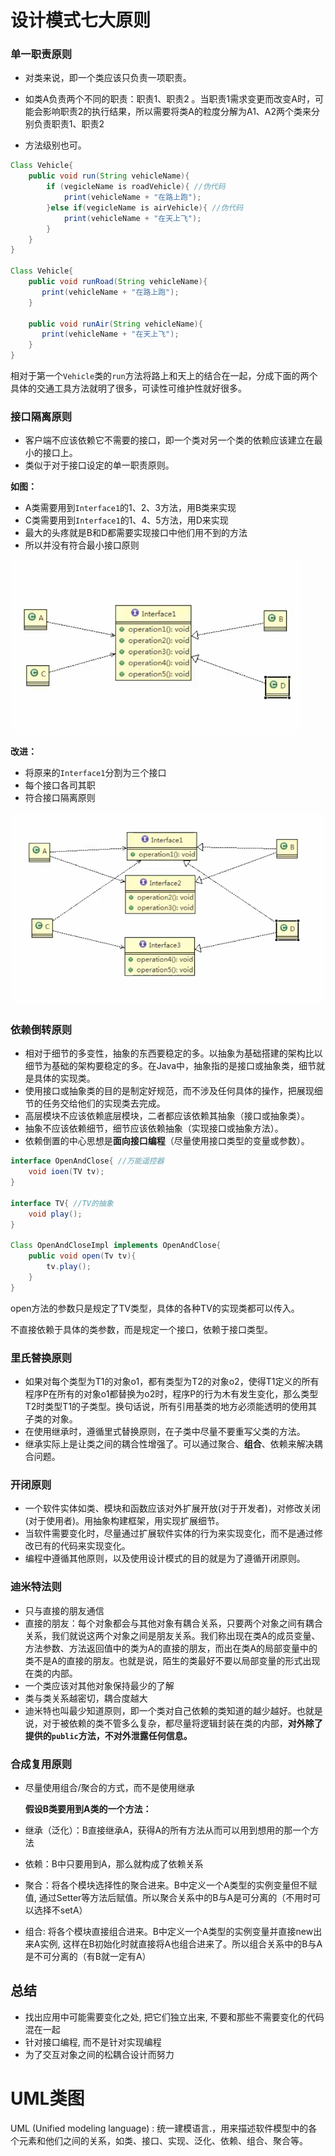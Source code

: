 # 设计模式七大原则

### 单一职责原则

- 对类来说，即一个类应该只负责一项职责。

- 如类A负责两个不同的职责：职责1、职责2 。当职责1需求变更而改变A时，可能会影响职责2的执行结果，所以需要将类A的粒度分解为A1、A2两个类来分别负责职责1、职责2
- 方法级别也可。

```java
Class Vehicle{
    public void run(String vehicleName){
        if (vegicleName is roadVehicle){ //伪代码
            print(vehicleName + "在路上跑");
        }else if(vegicleName is airVehicle){ //伪代码
            print(vehicleName + "在天上飞");
        }
    }
}

Class Vehicle{
    public void runRoad(String vehicleName){
       print(vehicleName + "在路上跑");
    }
    
    public void runAir(String vehicleName){
       print(vehicleName + "在天上飞");
    }
}
```

相对于第一个`Vehicle`类的`run`方法将路上和天上的结合在一起，分成下面的两个具体的交通工具方法就明了很多，可读性可维护性就好很多。

### 接口隔离原则

- 客户端不应该依赖它不需要的接口，即一个类对另一个类的依赖应该建立在最小的接口上。
- 类似于对于接口设定的单一职责原则。

**如图：**

- A类需要用到`Interface1`的1、2、3方法，用B类来实现
- C类需要用到`Interface1`的1、4、5方法，用D来实现
- 最大的头疼就是B和D都需要实现接口中他们用不到的方法
- 所以并没有符合最小接口原则

<img src="图片/image-20200609104929799.png" alt="image-20200609104929799" style="zoom:67%;" />

**改进：**

- 将原来的`Interface1`分割为三个接口
- 每个接口各司其职
- 符合接口隔离原则

<img src="图片/image-20200609105243224.png" alt="image-20200609105243224" style="zoom:67%;" />

### 依赖倒转原则

- 相对于细节的多变性，抽象的东西要稳定的多。以抽象为基础搭建的架构比以细节为基础的架构要稳定的多。在Java中，抽象指的是接口或抽象类，细节就是具体的实现类。
- 使用接口或抽象类的目的是制定好规范，而不涉及任何具体的操作，把展现细节的任务交给他们的实现类去完成。
- 高层模块不应该依赖底层模块，二者都应该依赖其抽象（接口或抽象类）。
- 抽象不应该依赖细节，细节应该依赖抽象（实现接口或抽象方法）。
- 依赖倒置的中心思想是**面向接口编程**（尽量使用接口类型的变量或参数）。

```java
interface OpenAndClose{ //万能遥控器
    void ioen(TV tv);
}

interface TV{ //TV的抽象
    void play();
}

Class OpenAndCloseImpl implements OpenAndClose{
    public void open(Tv tv){
        tv.play();
    }
}
```

open方法的参数只是规定了TV类型，具体的各种TV的实现类都可以传入。

不直接依赖于具体的类参数，而是规定一个接口，依赖于接口类型。

### 里氏替换原则

- 如果对每个类型为T1的对象o1，都有类型为T2的对象o2，使得T1定义的所有程序P在所有的对象o1都替换为o2时，程序P的行为木有发生变化，那么类型T2时类型T1的子类型。换句话说，所有引用基类的地方必须能透明的使用其子类的对象。
- 在使用继承时，遵循里式替换原则，在子类中尽量不要重写父类的方法。
- 继承实际上是让类之间的耦合性增强了。可以通过聚合、**组合**、依赖来解决耦合问题。

### 开闭原则

- 一个软件实体如类、模块和函数应该对外扩展开放(对于开发者)，对修改关闭(对于使用者)。用抽象构建框架，用实现扩展细节。
- 当软件需要变化时，尽量通过扩展软件实体的行为来实现变化，而不是通过修改已有的代码来实现变化。
- 编程中遵循其他原则，以及使用设计模式的目的就是为了遵循开闭原则。

### 迪米特法则

- 只与直接的朋友通信
- 直接的朋友：每个对象都会与其他对象有耦合关系，只要两个对象之间有耦合关系，我们就说这两个对象之间是朋友关系。我们称出现在类A的成员变量、方法参数、方法返回值中的类为A的直接的朋友，而出在类A的局部变量中的类不是A的直接的朋友。也就是说，陌生的类最好不要以局部变量的形式出现在类的内部。
- 一个类应该对其他对象保持最少的了解
- 类与类关系越密切，耦合度越大
- 迪米特也叫最少知道原则，即一个类对自己依赖的类知道的越少越好。也就是说，对于被依赖的类不管多么复杂，都尽量将逻辑封装在类的内部，**对外除了提供的`public`方法，不对外泄露任何信息。**

### 合成复用原则

- 尽量使用组合/聚合的方式，而不是使用继承

  **假设B类要用到A类的一个方法：**

- 继承（泛化）：B直接继承A，获得A的所有方法从而可以用到想用的那一个方法

- 依赖：B中只要用到A，那么就构成了依赖关系

- 聚合：将各个模块选择性的聚合进来。B中定义一个A类型的实例变量但不赋值, 通过Setter等方法后赋值。所以聚合关系中的B与A是可分离的（不用时可以选择不setA）

- 组合:   将各个模块直接组合进来。B中定义一个A类型的实例变量并直接new出来A实例, 这样在B初始化时就直接将A也组合进来了。所以组合关系中的B与A是不可分离的（有B就一定有A）

## 总结

- 找出应用中可能需要变化之处, 把它们独立出来, 不要和那些不需要变化的代码混在一起
- 针对接口编程, 而不是针对实现编程
- 为了交互对象之间的松耦合设计而努力

# UML类图

UML (Unified modeling language) : 统一建模语言.，用来描述软件模型中的各个元素和他们之间的关系，如类、接口、实现、泛化、依赖、组合、聚合等。